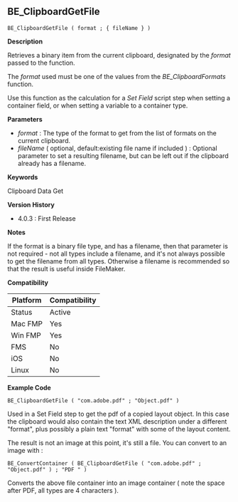 ## BE_ClipboardGetFile

    BE_ClipboardGetFile ( format ; { fileName } )

**Description**  

Retrieves a binary item from the current clipboard, designated by the *format* passed to the function.

The *format* used must be one of the values from the *BE_ClipboardFormats* function.  

Use this function as the calculation for a *Set Field* script step when setting a container field, or when setting a variable to a container type.

**Parameters**

* *format* : The type of the format to get from the list of formats on the current clipboard.
* *fileName* ( optional, default:existing file name if included ) : Optional parameter to set a resulting filename, but can be left out if the clipboard already has a filename.

**Keywords**  

Clipboard Data Get

**Version History**

* 4.0.3 : First Release

**Notes**

If the format is a binary file type, and has a filename, then that parameter is not required - not all types include a filename, and it's not always possible to get the filename from all types. Otherwise a filename is recommended so that the result is useful inside FileMaker.

**Compatibility** 

| Platform | Compatibility |
|-----------|-----------|
| Status | Active |  
| Mac FMP | Yes  |  
| Win FMP | Yes  |  
| FMS | No |  
| iOS | No  |  
| Linux | No  |  

**Example Code**

	BE_ClipboardGetFile ( "com.adobe.pdf" ; "Object.pdf" )
	
Used in a Set Field step to get the pdf of a copied layout object. In this case the clipboard would also contain the text XML description under a different "format", plus possibly a plain text "format" with some of the layout content.

The result is not an image at this point, it's still a file.  You can convert to an image with :

	BE_ConvertContainer ( BE_ClipboardGetFile ( "com.adobe.pdf" ; "Object.pdf" ) ; "PDF " )

Converts the above file container into an image container ( note the space after PDF, all types are 4 characters ).
